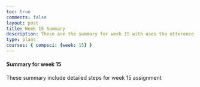 ```yaml
---
toc: true
comments: false
layout: post
title: Week 15 Summary
description: These are the summary for week 15 with uses the utterence bot
type: plans
courses: { compsci: {week: 15} }
---
```



#### Summary for week 15
These summary include detailed steps for week 15 assignment

<script src="https://utteranc.es/client.js"
    repo="srivaidyas/student2.0"
    issue-term="pathname"
    label="comments"
    theme="github-light"
    crossorigin="anonymous"
    async>
</script>


